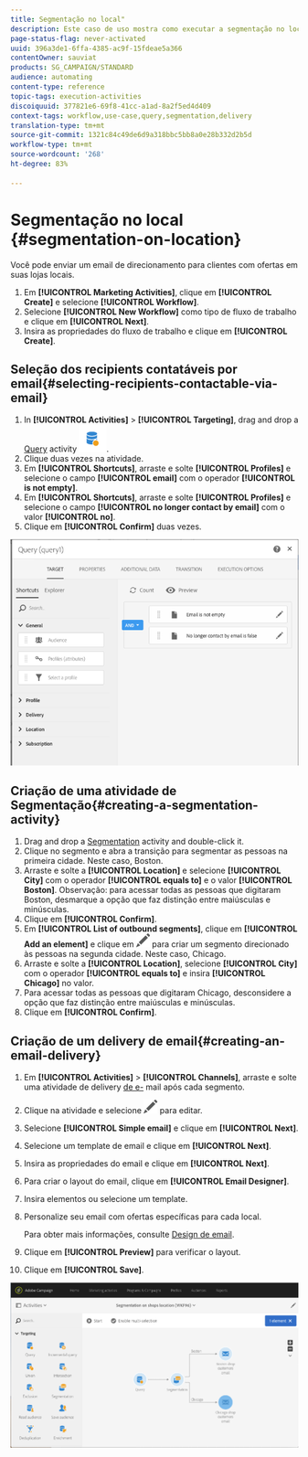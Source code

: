 ```yaml
---
title: Segmentação no local"
description: Este caso de uso mostra como executar a segmentação no local.
page-status-flag: never-activated
uuid: 396a3de1-6ffa-4385-ac9f-15fdeae5a366
contentOwner: sauviat
products: SG_CAMPAIGN/STANDARD
audience: automating
content-type: reference
topic-tags: execution-activities
discoiquuid: 377821e6-69f8-41cc-a1ad-8a2f5ed4d409
context-tags: workflow,use-case,query,segmentation,delivery
translation-type: tm+mt
source-git-commit: 1321c84c49de6d9a318bbc5bb8a0e28b332d2b5d
workflow-type: tm+mt
source-wordcount: '268'
ht-degree: 83%

---
```



# Segmentação no local {#segmentation-on-location}

Você pode enviar um email de direcionamento para clientes com ofertas em suas lojas locais.

1. Em **[!UICONTROL Marketing Activities]**, clique em **[!UICONTROL Create]** e selecione **[!UICONTROL Workflow]**.
1. Selecione **[!UICONTROL New Workflow]** como tipo de fluxo de trabalho e clique em **[!UICONTROL Next]**.
1. Insira as propriedades do fluxo de trabalho e clique em **[!UICONTROL Create]**.

## Seleção dos recipients contatáveis por email{#selecting-recipients-contactable-via-email}

1. In **[!UICONTROL Activities]** > **[!UICONTROL Targeting]**, drag and drop a [Query](../../automating/using/query.md) activity ![](assets/query.png).
1. Clique duas vezes na atividade.
1. Em **[!UICONTROL Shortcuts]**, arraste e solte **[!UICONTROL Profiles]** e selecione o campo **[!UICONTROL email]** com o operador **[!UICONTROL is not empty]**.
1. Em **[!UICONTROL Shortcuts]**, arraste e solte **[!UICONTROL Profiles]** e selecione o campo **[!UICONTROL no longer contact by email]** com o valor **[!UICONTROL no]**.
1. Clique em **[!UICONTROL Confirm]** duas vezes.

![](assets/wf-complement-query.png)

## Criação de uma atividade de Segmentação{#creating-a-segmentation-activity}

1. Drag and drop a [Segmentation](../../automating/using/segmentation.md) activity and double-click it.
1. Clique no segmento e abra a transição para segmentar as pessoas na primeira cidade. Neste caso, Boston.
1. Arraste e solte a **[!UICONTROL Location]** e selecione **[!UICONTROL City]** com o operador **[!UICONTROL equals to]** e o valor **[!UICONTROL Boston]**.
Observação: para acessar todas as pessoas que digitaram Boston, desmarque a opção que faz distinção entre maiúsculas e minúsculas.
1. Clique em **[!UICONTROL Confirm]**.
1. Em **[!UICONTROL List of outbound segments]**, clique em **[!UICONTROL Add an element]** e clique em ![](assets/edit_darkgrey-24px.png) para criar um segmento direcionado às pessoas na segunda cidade. Neste caso, Chicago.
1. Arraste e solte a **[!UICONTROL Location]**, selecione **[!UICONTROL City]** com o operador **[!UICONTROL equals to]** e insira **[!UICONTROL Chicago]** no valor.
1. Para acessar todas as pessoas que digitaram Chicago, desconsidere a opção que faz distinção entre maiúsculas e minúsculas.
1. Clique em **[!UICONTROL Confirm]**.

## Criação de um delivery de email{#creating-an-email-delivery}

1. Em **[!UICONTROL Activities]** > **[!UICONTROL Channels]**, arraste e solte uma atividade de delivery [de e-](../../automating/using/email-delivery.md) mail após cada segmento.
1. Clique na atividade e selecione ![](assets/edit_darkgrey-24px.png) para editar.
1. Selecione **[!UICONTROL Simple email]** e clique em **[!UICONTROL Next]**.
1. Selecione um template de email e clique em **[!UICONTROL Next]**.
1. Insira as propriedades do email e clique em **[!UICONTROL Next]**.
1. Para criar o layout do email, clique em **[!UICONTROL Email Designer]**.
1. Insira elementos ou selecione um template.
1. Personalize seu email com ofertas específicas para cada local.

   Para obter mais informações, consulte [Design de email](../../designing/using/designing-from-scratch.md#designing-an-email-content-from-scratch).

1. Clique em **[!UICONTROL Preview]** para verificar o layout.
1. Clique em **[!UICONTROL Save]**.

![](assets/wf-segmentation-location.png)

